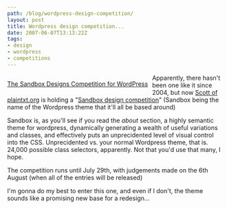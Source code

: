 ```yaml
---
path: /blog/wordpress-design-competition/
layout: post
title: Wordpress design competition...
date: 2007-06-07T13:13:22Z
tags:
- design
- wordpress
- competitions
---
```


<p style="float: left; margin-right: 10px;"><a title="The Sandbox Designs Competition for WordPress" href="http://www.sndbx.org/">The Sandbox Designs Competition for WordPress</a></p>
Apparently, there hasn't been one like it since 2004, but now <a title="Open link in a new window." href="http://www.plaintxt.org/about/" target="_blank">Scott of plaintxt.org</a> is holding a "<a title="Open link in a new window." href="http://www.sndbx.org/details/" target="_blank">Sandbox design competition</a>" (Sandbox being the name of the Wordpress theme that it'll all be based around)

Sandbox is, as you'll see if you read the <em>about</em> section, a highly semantic theme for wordpress, dynamically generating a wealth of useful variations and classes, and effectively puts an unprecidented level of visual control into the CSS. Unprecidented vs. your normal Wordpress theme, that is. 24,000 possible class selectors, apparently. Not that you'd use that many, I hope.

The competition runs until July 29th, with judgements made on the 6th August (when all of the entries will be released)

I'm gonna do my best to enter this one, and even if I don't, the theme sounds like a promising new base for a redesign...